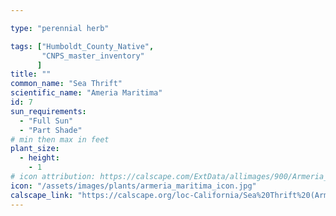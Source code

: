 ```yaml
---

type: "perennial herb"

tags: ["Humboldt_County_Native",
       "CNPS_master_inventory"
      ]
title: ""
common_name: "Sea Thrift"
scientific_name: "Ameria Maritima"
id: 7
sun_requirements:
  - "Full Sun"
  - "Part Shade"
# min then max in feet
plant_size:
  - height: 
    - 1
# icon attribution: https://calscape.com/ExtData/allimages/900/Armeria_maritima_900_57.jpg 
icon: "/assets/images/plants/armeria_maritima_icon.jpg"
calscape_link: "https://calscape.org/loc-California/Sea%20Thrift%20(Armeria%20maritima)"
---
```



